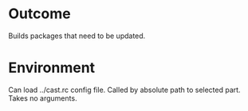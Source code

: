 # Outcome

Builds packages that need to be updated.

# Environment

Can load ../cast.rc config file.
Called by absolute path to selected part.
Takes no arguments.
